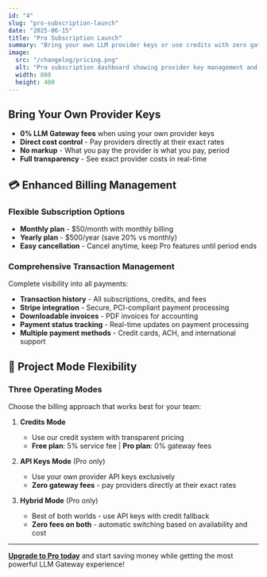 ```yaml
---
id: "4"
slug: "pro-subscription-launch"
date: "2025-06-15"
title: "Pro Subscription Launch"
summary: "Bring your own LLM provider keys or use credits with zero gateway fees. Includes premium analytics, higher rate limits, and priority email support."
image:
  src: "/changelog/pricing.png"
  alt: "Pro subscription dashboard showing provider key management and billing controls"
  width: 800
  height: 400
---
```


## Bring Your Own Provider Keys

- **0% LLM Gateway fees** when using your own provider keys
- **Direct cost control** - Pay providers directly at their exact rates
- **No markup** - What you pay the provider is what you pay, period
- **Full transparency** - See exact provider costs in real-time

## 💳 Enhanced Billing Management

### Flexible Subscription Options

- **Monthly plan** - $50/month with monthly billing
- **Yearly plan** - $500/year (save 20% vs monthly)
- **Easy cancellation** - Cancel anytime, keep Pro features until period ends

### Comprehensive Transaction Management

Complete visibility into all payments:

- **Transaction history** - All subscriptions, credits, and fees
- **Stripe integration** - Secure, PCI-compliant payment processing
- **Downloadable invoices** - PDF invoices for accounting
- **Payment status tracking** - Real-time updates on payment processing
- **Multiple payment methods** - Credit cards, ACH, and international support

## 🏢 Project Mode Flexibility

### Three Operating Modes

Choose the billing approach that works best for your team:

1. **Credits Mode**

   - Use our credit system with transparent pricing
   - **Free plan**: 5% service fee | **Pro plan**: 0% gateway fees

2. **API Keys Mode** (Pro only)

   - Use your own provider API keys exclusively
   - **Zero gateway fees** - pay providers directly at their exact rates

3. **Hybrid Mode** (Pro only)
   - Best of both worlds - use API keys with credit fallback
   - **Zero fees on both** - automatic switching based on availability and cost

---

**[Upgrade to Pro today](/dashboard/settings/billing)** and start saving money while getting the most powerful LLM Gateway experience!
